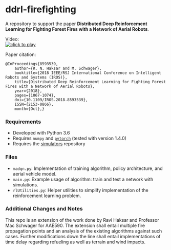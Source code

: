 # ddrl-firefighting

A repository to support the paper **Distributed Deep Reinforcement Learning for Fighting Forest Fires with a Network of Aerial Robots**.

Video:  
[![click to play](https://img.youtube.com/vi/bVWf2fJ2WRQ/0.jpg)](https://www.youtube.com/watch?v=bVWf2fJ2WRQ)

Paper citation:
```
@InProceedings{8593539, 
    author={R. N. Haksar and M. Schwager}, 
    booktitle={2018 IEEE/RSJ International Conference on Intelligent Robots and Systems (IROS)}, 
    title={Distributed Deep Reinforcement Learning for Fighting Forest Fires with a Network of Aerial Robots}, 
    year={2018}, 
    pages={1067-1074}, 
    doi={10.1109/IROS.2018.8593539}, 
    ISSN={2153-0866}, 
    month={Oct},}
```

### Requirements
- Developed with Python 3.6
- Requires `numpy` and [`pytorch`](https://pytorch.org/) (tested with version 1.4.0)
- Requires the [simulators](https://github.com/rhaksar/simulators) repository

### Files
- `madqn.py`: Implementation of training algorithm, policy architecture, and aerial vehicle model.
- `main.py`: Example usage of algorithm: train and test a network with simulations. 
- `rlUtilities.py`: Helper utilities to simplify implementation of the reinforcement learning problem.

### Additional Changes and Notes
This repo is an extension of the work done by Ravi Haksar and Professor Mac Schwager for AAE590. The extension shall entail multiple fire propagation points and an analysis of the existing algorithms against such cases. Further modifications down the line shall entail implementations of time delay regarding refueling as well as terrain and wind impacts. 
